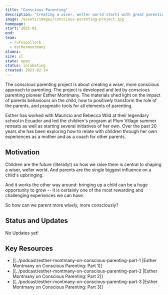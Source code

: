 ```yaml
---
title: "Conscious Parenting"
description: "Creating a wiser, weller world starts with great parenting. Join us in discovering conscious parenting to create the stewards of the future."
image: /assets/images/conscious-parenting-project.jpg
homepage:
start: 2021-01
end:
team:
  - rufuspollock
  - esthermontmany
alumni:
size: xl
state: open
status: incubating
created: 2023-02-24	
---
```


The conscious parenting project is about creating a wiser, more conscious approach to parenting. The project is developed and led by conscious parenting pioneer Esther Montmany. The materials shed light on the impact of parents behaviours on the child, how to positively transform the role of the parents, and pragmatic tools for all elements of parenting.

Esther has worked with Mauricio and Rebecca Wild at their legendary school in Ecuador and led the children's program at Plum Village summer retreats as well as starting several initiatives of her own. Over the past 20 years she has been exploring how to relate with children through her own experiences as a mother and as a coach for other parents.

## Motivation

Children are the future (literally!) so how we raise them is central to shaping a wiser, weller world. And parents are the single biggest influence on a child's upbringing.

And it works the other way around: bringing up a child can be a huge opportunity to grow -- it is certainly one of the most rewarding and challenging experiences we can have.

So how can we parent more wisely, more consciously?

## Status and Updates

No Updates yet!

## Key Resources 

- [[../podcast/esther-montmany-on-conscious-parenting-part-1 |Esther Montmany on Conscious Parenting: Part 1]]
- [[../podcast/esther-montmany-on-conscious-parenting-part-2 |Esther Montmany on Conscious Parenting: Part 2]]
- [[../podcast/esther-montmany-on-conscious-parenting-part-3 |Esther Montmany on Conscious Parenting: Part 3]]
